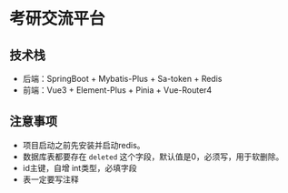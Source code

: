 # 考研交流平台

## 技术栈
- 后端：SpringBoot + Mybatis-Plus + Sa-token + Redis
- 前端：Vue3 + Element-Plus + Pinia + Vue-Router4

## 注意事项
- 项目启动之前先安装并启动redis。
- 数据库表都要存在 `deleted` 这个字段，默认值是0，必须写，用于软删除。
- id主键，自增 int类型，必填字段
- 表一定要写注释

